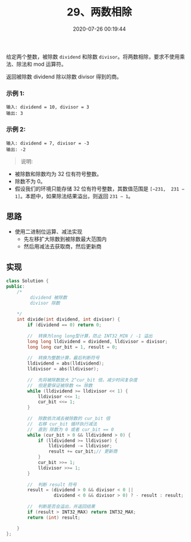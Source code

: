 ﻿---
title: 29、两数相除
categories:
- leetcode
tags:
  - null
date: 2020-07-26 00:19:44
---

给定两个整数，被除数 `dividend` 和除数 `divisor`。将两数相除，要求不使用乘法、除法和 mod 运算符。

返回被除数 dividend 除以除数 divisor 得到的商。

### 示例 1:
```
输入: dividend = 10, divisor = 3
输出: 3
```
### 示例 2:
```
输入: dividend = 7, divisor = -3
输出: -2
```
> 说明:

- 被除数和除数均为 32 位有符号整数。
- 除数不为 0。
- 假设我们的环境只能存储 32 位有符号整数，其数值范围是 `[−231,  231 − 1]`。本题中，如果除法结果溢出，则返回 `231 − 1`。

<!-- 来源：力扣（LeetCode）
链接：https://leetcode-cn.com/problems/divide-two-integers
著作权归领扣网络所有。商业转载请联系官方授权，非商业转载请注明出处。 -->

## 思路
- 使用二进制位运算、减法实现
    - 先左移扩大除数到被除数最大范围内
    - 然后用减法去获取商，然后更新商
## 实现
```C++
class Solution {
public:
    /*
         dividend 被除数
         divisor 除数
          
    */
    int divide(int dividend, int divisor) {
        if (dividend == 0) return 0;
        
        //  转换为long long型计算，防止 INT32_MIN / -1 溢出
        long long lldividend = dividend, lldivisor = divisor;
        long long cur_bit = 1, result = 0;
        
        //  转换为整数计算，最后判断符号
        lldividend = abs(lldividend);
        lldivisor = abs(lldivisor);
        
        //  先将被除数放大 2^cur_bit 倍，减少时间复杂度
        //  但是要保证被除数 <= 除数
        while (lldividend >= lldivisor << 1) {
            lldivisor <<= 1;
            cur_bit <<= 1;
        }
        
        //  除数依次减去被除数的 cur_bit 倍
        //  右移 cur_bit 循环执行减法
        //  直到 除数为 0 或者 cur_bit == 0
        while (cur_bit > 0 && lldividend > 0) {
            if (lldividend >= lldivisor) {
                lldividend -= lldivisor;
                result += cur_bit;// 更新商
            }
            cur_bit >>= 1;
            lldivisor >>= 1;
        }
        
        //  判断 result 符号
        result = (dividend > 0 && divisor < 0 || 
                  dividend < 0 && divisor > 0) ? - result : result;
        
        //  判断是否会溢出，并返回结果
        if (result > INT32_MAX) return INT32_MAX;
        return (int) result;

    }
};
```

